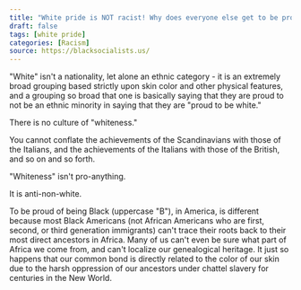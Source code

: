 ```yaml
---
title: "White pride is NOT racist! Why does everyone else get to be proud of their race, but not us?"
draft: false
tags: [white pride]
categories: [Racism]
source: https://blacksocialists.us/
---
```


"White" isn't a nationality, let alone an ethnic category - it is an extremely broad grouping based strictly upon skin color and other physical features, and a grouping so broad that one is basically saying that they are proud to not be an ethnic minority in saying that they are "proud to be white."  
  
There is no culture of "whiteness."  
  
You cannot conflate the achievements of the Scandinavians with those of the Italians, and the achievements of the Italians with those of the British, and so on and so forth.  
  
"Whiteness" isn't pro-anything.  
  
It is anti-non-white.  
  
To be proud of being Black (uppercase "B"), in America, is different because most Black Americans (not African Americans who are first, second, or third generation immigrants) can't trace their roots back to their most direct ancestors in Africa. Many of us can't even be sure what part of Africa we come from, and can't localize our genealogical heritage. It just so happens that our common bond is directly related to the color of our skin due to the harsh oppression of our ancestors under chattel slavery for centuries in the New World.

